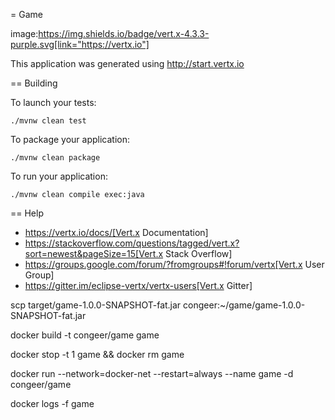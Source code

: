 = Game

image:https://img.shields.io/badge/vert.x-4.3.3-purple.svg[link="https://vertx.io"]

This application was generated using http://start.vertx.io

== Building

To launch your tests:
```
./mvnw clean test
```

To package your application:
```
./mvnw clean package
```

To run your application:
```
./mvnw clean compile exec:java
```

== Help

* https://vertx.io/docs/[Vert.x Documentation]
* https://stackoverflow.com/questions/tagged/vert.x?sort=newest&pageSize=15[Vert.x Stack Overflow]
* https://groups.google.com/forum/?fromgroups#!forum/vertx[Vert.x User Group]
* https://gitter.im/eclipse-vertx/vertx-users[Vert.x Gitter]

scp target/game-1.0.0-SNAPSHOT-fat.jar congeer:~/game/game-1.0.0-SNAPSHOT-fat.jar

docker build -t congeer/game game

docker stop -t 1 game && docker rm game

docker run --network=docker-net --restart=always --name game -d congeer/game

docker logs -f game

